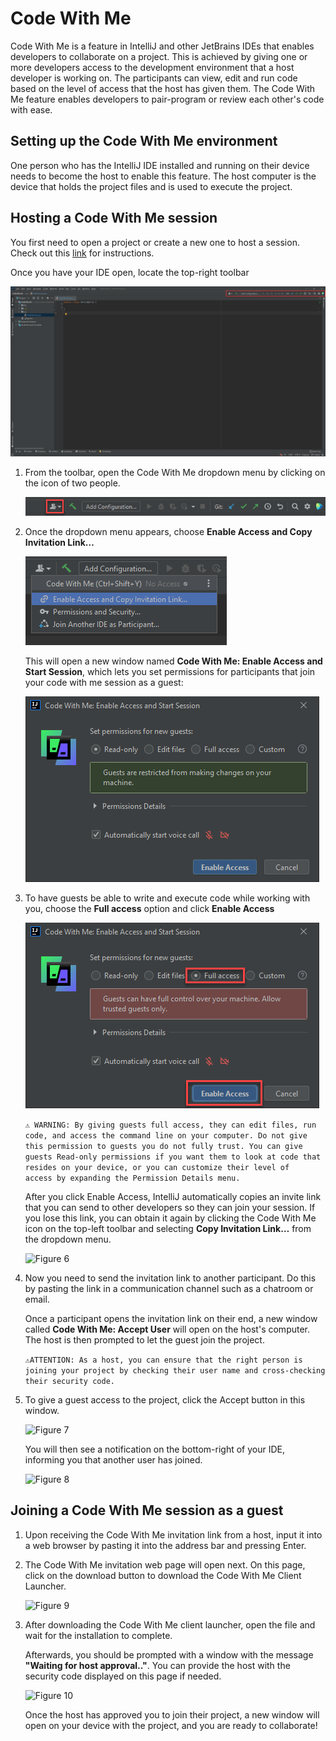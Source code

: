 # Code With Me 
   Code With Me is a feature in IntelliJ and other JetBrains IDEs that enables developers to collaborate on a project. This is achieved by giving one or more developers access to the development environment that a host developer is working on. The participants can view, edit and run code based on the level of access that the host has given them. The Code With Me feature enables developers to pair-program or review each other's code with ease.

## Setting up the Code With Me environment 
   One person who has the IntelliJ IDE installed and running on their device needs to become the host to enable this feature. The host computer is the device that holds the project files and is used to execute the project.

## Hosting a Code With Me session

   You first need to open a project or create a new one to host a session. Check out this [link](https://daquioag.github.io/team-SAL/docs/configuration/) for instructions.

   Once you have your IDE open, locate the top-right toolbar

   ![Figure 1](../assets/images/code_with_me/figure1.png)


1. From the toolbar, open the Code With Me dropdown menu by clicking on the icon of two people.
   
   ![Figure 2](../assets/images/code_with_me/figure2.png)
   
2. Once the dropdown menu appears, choose **Enable Access and Copy Invitation Link…** 
   
   ![Figure 3](../assets/images/code_with_me/figure3.png)
   
   This will open a new window named **Code With Me: Enable Access and Start Session**, which lets you set permissions for participants that join your code with me session as a guest:
   
   ![Figure 4](../assets/images/code_with_me/figure4.png)
   
3. To have guests be able to write and execute code while working with you, choose the **Full access** option and click **Enable Access**
   
   ![Figure 5](../assets/images/code_with_me/figure5.png)
   
   ```⚠️ WARNING: By giving guests full access, they can edit files, run code, and access the command line on your computer. Do not give this permission to guests you do not fully trust. You can give guests Read-only permissions if you want them to look at code that resides on your device, or you can customize their level of   access by expanding the Permission Details menu.```
   
   After you click Enable Access, IntelliJ automatically copies an invite link that you can send to other developers so they can join your session. If you lose this link, you can obtain it again by clicking the Code With Me icon on the top-left toolbar and selecting **Copy Invitation Link…** from the dropdown menu.
   
   ![Figure 6](../assets/images/code_with_me/figure6.png)
   
4. Now you need to send the invitation link to another participant. Do this by pasting the link in a communication channel such as a chatroom or email.
   
   Once a participant opens the invitation link on their end, a new window called **Code With Me: Accept User** will open on the host's computer. The host is then prompted to let the guest join the project.
   
   ```⚠️ATTENTION: As a host, you can ensure that the right person is joining your project by checking their user name and cross-checking their security code.```
   
5. To give a guest access to the project, click the Accept button in this window.
   
   ![Figure 7](../assets/images/code_with_me/figure7.png)
   
   You will then see a notification on the bottom-right of your IDE, informing you that another user has joined.
   
   ![Figure 8](../assets/images/code_with_me/figure8.png)
   
## Joining a Code With Me session as a guest
   
1. Upon receiving the Code With Me invitation link from a host, input it into a web browser by pasting it into the address bar and pressing Enter.
   
2. The Code With Me invitation web page will open next. On this page, click on the download button to download the Code With Me Client Launcher.
   
   ![Figure 9](../assets/images/code_with_me/figure9.png)
   
3. After downloading the Code With Me client launcher, open the file and wait for the installation to complete. 
   
   Afterwards, you should be prompted with a window with the message **"Waiting for host approval.."**. You can provide the host with the security code displayed on this page if needed. 
   
   ![Figure 10](../assets/images/code_with_me/figure10.png)
   
   Once the host has approved you to join their project, a new window will open on your device with the project, and you are ready to collaborate!
